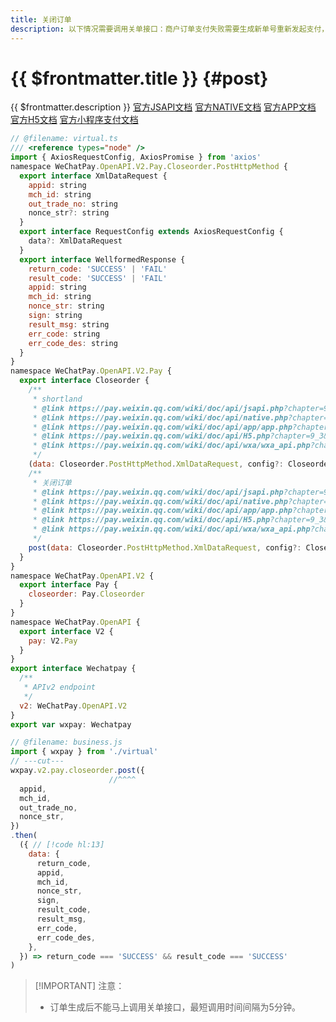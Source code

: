 ```yaml
---
title: 关闭订单
description: 以下情况需要调用关单接口：商户订单支付失败需要生成新单号重新发起支付，要对原订单号调用关单，避免重复支付；系统下单后，用户支付超时，系统退出不再受理，避免用户继续，请调用关单接口。
---
```


# {{ $frontmatter.title }} {#post}

{{ $frontmatter.description }} [官方JSAPI文档](https://pay.weixin.qq.com/wiki/doc/api/jsapi.php?chapter=9_3) [官方NATIVE文档](https://pay.weixin.qq.com/wiki/doc/api/native.php?chapter=9_3) [官方APP文档](https://pay.weixin.qq.com/wiki/doc/api/app/app.php?chapter=9_3&index=5) [官方H5文档](https://pay.weixin.qq.com/wiki/doc/api/H5.php?chapter=9_3&index=3) [官方小程序支付文档](https://pay.weixin.qq.com/wiki/doc/api/wxa/wxa_api.php?chapter=9_3)

```js twoslash
// @filename: virtual.ts
/// <reference types="node" />
import { AxiosRequestConfig, AxiosPromise } from 'axios'
namespace WeChatPay.OpenAPI.V2.Pay.Closeorder.PostHttpMethod {
  export interface XmlDataRequest {
    appid: string
    mch_id: string
    out_trade_no: string
    nonce_str?: string
  }
  export interface RequestConfig extends AxiosRequestConfig {
    data?: XmlDataRequest
  }
  export interface WellformedResponse {
    return_code: 'SUCCESS' | 'FAIL'
    result_code: 'SUCCESS' | 'FAIL'
    appid: string
    mch_id: string
    nonce_str: string
    sign: string
    result_msg: string
    err_code: string
    err_code_des: string
  }
}
namespace WeChatPay.OpenAPI.V2.Pay {
  export interface Closeorder {
    /**
     * shortland
     * @link https://pay.weixin.qq.com/wiki/doc/api/jsapi.php?chapter=9_3
     * @link https://pay.weixin.qq.com/wiki/doc/api/native.php?chapter=9_3
     * @link https://pay.weixin.qq.com/wiki/doc/api/app/app.php?chapter=9_3&index=5
     * @link https://pay.weixin.qq.com/wiki/doc/api/H5.php?chapter=9_3&index=3
     * @link https://pay.weixin.qq.com/wiki/doc/api/wxa/wxa_api.php?chapter=9_3
     */
    (data: Closeorder.PostHttpMethod.XmlDataRequest, config?: Closeorder.PostHttpMethod.RequestConfig): AxiosPromise<Closeorder.PostHttpMethod.WellformedResponse>
    /**
     * 关闭订单
     * @link https://pay.weixin.qq.com/wiki/doc/api/jsapi.php?chapter=9_3
     * @link https://pay.weixin.qq.com/wiki/doc/api/native.php?chapter=9_3
     * @link https://pay.weixin.qq.com/wiki/doc/api/app/app.php?chapter=9_3&index=5
     * @link https://pay.weixin.qq.com/wiki/doc/api/H5.php?chapter=9_3&index=3
     * @link https://pay.weixin.qq.com/wiki/doc/api/wxa/wxa_api.php?chapter=9_3
     */
    post(data: Closeorder.PostHttpMethod.XmlDataRequest, config?: Closeorder.PostHttpMethod.RequestConfig): AxiosPromise<Closeorder.PostHttpMethod.WellformedResponse>
  }
}
namespace WeChatPay.OpenAPI.V2 {
  export interface Pay {
    closeorder: Pay.Closeorder
  }
}
namespace WeChatPay.OpenAPI {
  export interface V2 {
    pay: V2.Pay
  }
}
export interface Wechatpay {
  /**
   * APIv2 endpoint
   */
  v2: WeChatPay.OpenAPI.V2
}
export var wxpay: Wechatpay

// @filename: business.js
import { wxpay } from './virtual'
// ---cut---
wxpay.v2.pay.closeorder.post({
                      //^^^^
  appid,
  mch_id,
  out_trade_no,
  nonce_str,
})
.then(
  ({ // [!code hl:13]
    data: {
      return_code,
      appid,
      mch_id,
      nonce_str,
      sign,
      result_code,
      result_msg,
      err_code,
      err_code_des,
    },
  }) => return_code === 'SUCCESS' && result_code === 'SUCCESS'
)
```

> [!IMPORTANT] 注意：
> - 订单生成后不能马上调用关单接口，最短调用时间间隔为5分钟。

